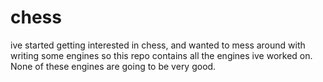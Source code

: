 # chess

ive started getting interested in chess, and wanted to mess around with writing some engines so this repo contains all the engines ive worked on. None of these engines are going to be very good.
